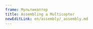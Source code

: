 ```yaml
---
frame: Мультикоптер
title: Assembling a Multicopter
newEditLink: en/assembly/_assembly.md
---
```


<!--@include: _assembly.md-->
